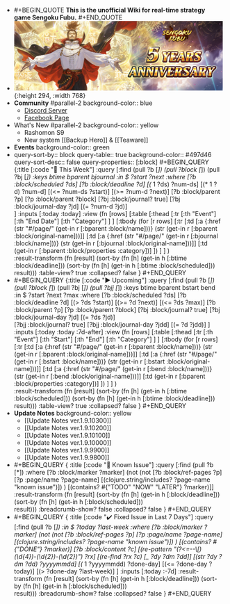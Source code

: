 - #+BEGIN_QUOTE
  **This is the unofficial Wiki for real-time strategy game Sengoku Fubu.**
  #+END_QUOTE
- ![5 anniversary.jpg](../assets/5_anniversary_1698120289884_0.jpg){:height 294, :width 768}
- **Community** #parallel-2
  background-color:: blue
	- [Discord Server](https://discord.gg/pqXNKw5vrz)
	- [Facebook Page](https://www.facebook.com/sengokufubu.en/)
- What's New #parallel-2
  background-color:: yellow
	- Rashomon S9
	- New system [[Backup Hero]] & [[Teaware]]
- **Events**
  background-color:: green
- query-sort-by:: block
  query-table:: true
  background-color:: #497d46
  query-sort-desc:: false
  query-properties:: [:block]
  #+BEGIN_QUERY
  {:title [:code "📆 This Week"]
          :query
  			[:find (pull ?b [*]) (pull ?block [*]) (pull ?bj [*])
  			:keys btime bparent bjournal
              :in $ ?start ?next
              :where
                  [?b :block/scheduled ?ds] 
  				[?b :block/deadline ?d]
  				[(* 1 ?ds) ?num-ds]
  				[(* 1 ?d) ?num-d]
                  [(<= ?num-ds ?start)]
  				[(>= ?num-d ?next)]
  				[?b :block/parent ?p]
  				[?p :block/parent ?block]
  				[?bj :block/journal? true]
  				[?bj :block/journal-day ?jd]
  				[(= ?num-d ?jd)]	
              ]
  		:inputs [:today :today]
  		:view (fn [rows] 
  			[:table 
  				[:thead 
  					[:tr 
  						[:th "Event"] 
  						[:th "End Date"] 
  						[:th "Category"] 
  					]
  				] 
  				[:tbody 
  					(for [r rows] [:tr 
  						[:td [:a {:href (str "#/page/" (get-in r [:bparent :block/name]))} (str (get-in r [:bparent :block/original-name]))]]
  						[:td [:a {:href (str "#/page/" (get-in r [:bjournal :block/name]))} (str (get-in r [:bjournal :block/original-name]))]]
  						[:td (get-in r [:bparent :block/properties :category])]
  					])
  				]
  			]
  		)		
          :result-transform 
  			(fn [result]
  				(sort-by 
  					(fn [h] (get-in h [:btime :block/deadline]))
  					(sort-by
  						(fn [h] (get-in h [:btime :block/scheduled]))				
  						result)))
          :table-view? true
          :collapsed? false
      }
  #+END_QUERY
- #+BEGIN_QUERY
  {:title [:code "▶️ Upcoming"]
          :query
  			[:find (pull ?b [*]) (pull ?block [*]) (pull ?bj [*]) (pull ?bjj [*])
  			:keys btime bparent bstart bend
              :in $ ?start ?next ?max
              :where
                  [?b :block/scheduled ?ds] 
  				[?b :block/deadline ?d]
                  [(> ?ds ?start)]
  				[(>= ?d ?next)]
  				[(<= ?ds ?max)]
  				[?b :block/parent ?p]
  				[?p :block/parent ?block]
  				[?bj :block/journal? true]
  				[?bj :block/journal-day ?jd]
  				[(= ?ds ?jd)]	
  				[?bjj :block/journal? true]
  				[?bjj :block/journal-day ?jdd]
  				[(= ?d ?jdd)]
              ]
  		:inputs [:today :today :7d-after]
  		:view (fn [rows] 
  			[:table 
  				[:thead 
  					[:tr 
  						[:th "Event"] 
  						[:th "Start"] 
  						[:th "End"]
  						[:th "Category"]
  					]
  				] 
  				[:tbody 
  					(for [r rows] [:tr 
  						[:td [:a {:href (str "#/page/" (get-in r [:bparent :block/name]))} (str (get-in r [:bparent :block/original-name]))]]
  						[:td [:a {:href (str "#/page/" (get-in r [:bstart :block/name]))} (str (get-in r [:bstart :block/original-name]))]]
  						[:td [:a {:href (str "#/page/" (get-in r [:bend :block/name]))} (str (get-in r [:bend :block/original-name]))]]
                        [:td (get-in r [:bparent :block/properties :category])]
  					])
  				]
  			]
  		)		
          :result-transform 
  			(fn [result]
  				(sort-by 
  					(fn [h] (get-in h [:btime :block/scheduled]))
  					(sort-by
  						(fn [h] (get-in h [:btime :block/deadline]))				
  						result)))
          :table-view? true
          :collapsed? false
      }
  #+END_QUERY
- **Update Notes**
  background-color:: yellow
	- [[Update Notes ver.1.9.10300]]
	- [[Update Notes ver.1.9.10200]]
	- [[Update Notes ver.1.9.10100]]
	- [[Update Notes ver.1.9.10000]]
	- [[Update Notes ver.1.9.9900]]
	- [[Update Notes ver.1.9.9800]]
- #+BEGIN_QUERY
  {
   :title [:code "🚧 Known Issue"]
   :query [:find (pull ?b [*])
           :where
           [?b :block/marker ?marker]
           (not (not [?b :block/ref-pages ?p]
           [?p :page/name ?page-name]
           [(clojure.string/includes? ?page-name "known issue")])
           )
           [(contains? #{"TODO" "NOW" "LATER"} ?marker)]]
          :result-transform 
  			(fn [result]
  				(sort-by 
  					(fn [h] (get-in h [:block/deadline]))
  					(sort-by
  						(fn [h] (get-in h [:block/scheduled]))				
  						result)))
          :breadcrumb-show? false
          :collapsed? false
   }
  #+END_QUERY
- #+BEGIN_QUERY
  {
   :title [:code "✔️ Fixed Issue in Last 7 Days"]
   :query [:find (pull ?b [*])
  		 :in $ ?today ?last-week
           :where
           [?b :block/marker ?marker]
           (not (not [?b :block/ref-pages ?p]
           [?p :page/name ?page-name]
           [(clojure.string/includes? ?page-name "known issue")])
           )
           [(contains? #{"DONE"} ?marker)]
  		 [?b :block/content ?c]
  		 [(re-pattern "(?<=--\\[)(\\d{4})-(\\d{2})-(\\d{2})") ?rx]
  		 [(re-find ?rx ?c) [_ ?dy ?dm ?dd]]
  		 [(str ?dy ?dm ?dd) ?yyyymmdd]
  		 [(* 1 ?yyyymmdd) ?done-day]
  		 [(<= ?done-day ?today)]
  		 [(> ?done-day ?last-week)]
  		 ]
  		:inputs [:today :-7d]
          :result-transform 
  			(fn [result]
  				(sort-by 
  					(fn [h] (get-in h [:block/deadline]))
  					(sort-by
  						(fn [h] (get-in h [:block/scheduled]))				
  						result)))
          :breadcrumb-show? false
          :collapsed? false
   }
  #+END_QUERY
